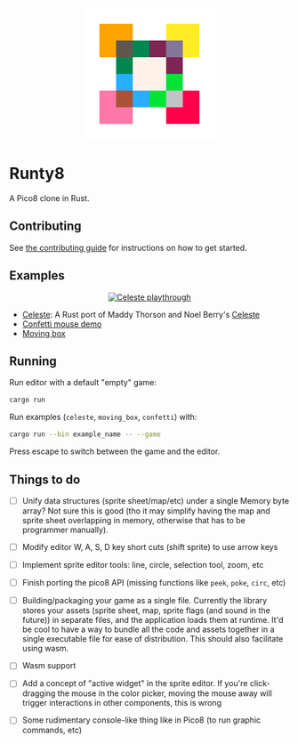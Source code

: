 <p align="center">
  <img src="img/logo.png" alt="Runty8 Logo" />
</p>

# Runty8

A Pico8 clone in Rust.

## Contributing

See [the contributing guide](./CONTRIBUTING.md) for instructions on how to get started.

## Examples

<p align="center">
  <a href="./src/bin/celeste.rs">
    <img src="img/celeste.gif" alt="Celeste playthrough" />
  </a>
</p>

- [Celeste](./src/bin/celeste.rs): A Rust port of Maddy Thorson and Noel Berry's [Celeste](https://www.lexaloffle.com/bbs/?tid=2145)
- [Confetti mouse demo](./src/bin/confetti.rs)
- [Moving box](./src/bin/moving_box.rs)

## Running

Run editor with a default "empty" game:

```bash
cargo run
```

Run examples (`celeste`, `moving_box`, `confetti`) with:

```bash
cargo run --bin example_name -- --game
```

Press escape to switch between the game and the editor.

## Things to do

- [ ] Unify data structures (sprite sheet/map/etc) under a single Memory byte array?
      Not sure this is good (tho it may simplify having the map and sprite sheet overlapping in memory, otherwise that has to be programmer manually).
- [ ] Modify editor W, A, S, D key short cuts (shift sprite) to use arrow keys
- [ ] Implement sprite editor tools: line, circle, selection tool, zoom, etc
- [ ] Finish porting the pico8 API (missing functions like `peek`, `poke`, `circ`, etc)
- [ ] Building/packaging your game as a single file.
      Currently the library stores your assets (sprite sheet, map, sprite flags (and sound in the future))
      in separate files, and the application loads them at runtime.
      It'd be cool to have a way to bundle all the code and assets together in a single executable file for ease of distribution.
      This should also facilitate using wasm.
- [ ] Wasm support
- [ ] Add a concept of "active widget" in the sprite editor.
      If you're click-dragging the mouse in the color picker, moving the mouse away will trigger interactions in other components, this is wrong
- [ ] Some rudimentary console-like thing like in Pico8 (to run graphic commands, etc)

